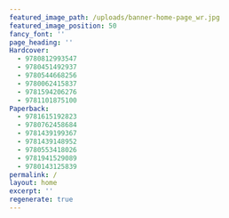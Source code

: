 ```yaml
---
featured_image_path: /uploads/banner-home-page_wr.jpg
featured_image_position: 50
fancy_font: ''
page_heading: ''
Hardcover:
  - 9780812993547
  - 9780451492937
  - 9780544668256
  - 9780062415837
  - 9781594206276
  - 9781101875100
Paperback:
  - 9781615192823
  - 9780762458684
  - 9781439199367
  - 9781439148952
  - 9780553418026
  - 9781941529089
  - 9780143125839
permalink: /
layout: home
excerpt: ''
regenerate: true
---
```


